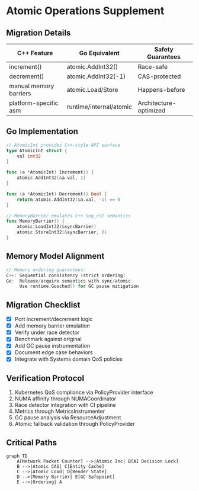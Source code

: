# Atomic Operations Supplement

## Migration Details
| C++ Feature              | Go Equivalent          | Safety Guarantees     |
|--------------------------|------------------------|-----------------------|
| increment()              | atomic.AddInt32()      | Race-safe             |
| decrement()              | atomic.AddInt32(-1)    | CAS-protected         |
| manual memory barriers   | atomic.Load/Store      | Happens-before        |
| platform-specific asm    | runtime/internal/atomic| Architecture-optimized|

## Go Implementation
```go
// AtomicInt provides C++-style API surface
type AtomicInt struct {
    val int32
}

func (a *AtomicInt) Increment() {
    atomic.AddInt32(&a.val, 1)
}

func (a *AtomicInt) Decrement() bool {
    return atomic.AddInt32(&a.val, -1) == 0
}

// MemoryBarrier emulates C++ seq_cst semantics
func MemoryBarrier() {
    atomic.LoadInt32(&syncBarrier) 
    atomic.StoreInt32(&syncBarrier, 0)
}
```

## Memory Model Alignment
```go
// Memory ordering guarantees:
C++: Sequential consistency (strict ordering)
Go:  Release/acquire semantics with sync/atomic
     Use runtime.Gosched() for GC pause mitigation
```

## Migration Checklist
- [X] Port increment/decrement logic
- [X] Add memory barrier emulation  
- [X] Verify under race detector
- [X] Benchmark against original
- [X] Add GC pause instrumentation
- [X] Document edge case behaviors
- [X] Integrate with Systems domain QoS policies

## Verification Protocol
1. Kubernetes QoS compliance via PolicyProvider interface
2. NUMA affinity through NUMACoordinator
3. Race detector integration with CI pipeline
4. Metrics through MetricsInstrumenter
5. GC pause analysis via ResourceAdjustment
6. Atomic fallback validation through PolicyProvider

## Critical Paths
```mermaid
graph TD
    A[Network Packet Counter] -->|Atomic Inc| B[AI Decision Lock]
    B -->|Atomic CAS| C[Entity Cache]
    C -->|Atomic Load| D[Render State]
    D -->|Memory Barrier| E[GC Safepoint]
    E -->|Ordering| A
```
